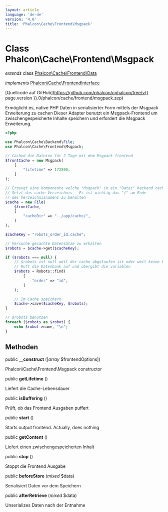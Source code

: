 ```yaml
---
layout: article
language: 'de-de'
version: '4.0'
title: 'Phalcon\Cache\Frontend\Msgpack'
---
```

# Class **Phalcon\Cache\Frontend\Msgpack**

*extends* class [Phalcon\Cache\Frontend\Data](Phalcon_Cache_Frontend_Data)

*implements* [Phalcon\Cache\FrontendInterface](Phalcon_Cache_FrontendInterface)

[Quellcode auf GitHub](https://github.com/phalcon/cphalcon/tree/v{{ page.version }}.0/phalcon/cache/frontend/msgpack.zep)

Ermöglicht es, native PHP Daten in serialisierter Form mittels der Msgpack Erweiterung zu cachen Dieser Adapter benutzt ein Msgpack-Frontend um zwischengespeicherte Inhalte speichern und erfordert die Msgpack Erweiterung.

```php
<?php

use Phalcon\Cache\Backend\File;
use Phalcon\Cache\Frontend\Msgpack;

// Cached die Dateien für 2 Tage mit dem Msgpack frontend
$frontCache = new Msgpack(
    [
        "lifetime" => 172800,
    ]
);

// Erzeugt eine Komponente welche "Msgpack" in ein "Datei" backend cached
// Setzt das cache Verzeichnis - Es ist wichtig das "/" am Ende
// des Verzeichnisnamens zu behalten
$cache = new File(
    $frontCache,
    [
        "cacheDir" => "../app/cache/",
    ]
);

$cacheKey = "robots_order_id.cache";

// Versuche gecachte Datensätze zu erhalten
$robots = $cache->get($cacheKey);

if ($robots === null) {
    // $robots ist null weil der cache abgelaufen ist oder weil keine Daten existieren
    // Ruft die Datenbank auf und übergibt die variablen
    $robots = Robots::find(
        [
            "order" => "id",
        ]
    );

    // Im Cache speichern
    $cache->save($cacheKey, $robots);
}

// $robots benutzen
foreach ($robots as $robot) {
    echo $robot->name, "\n";
}

```

## Methoden

public **__construct** ([*array* $frontendOptions])

Phalcon\Cache\Frontend\Msgpack constructor

public **getLifetime** ()

Liefert die Cache-Lebensdauer

public **isBuffering** ()

Prüft, ob das Frontend Ausgaben puffert

public **start** ()

Starts output frontend. Actually, does nothing

public **getContent** ()

Liefert einen zwischengespeicherten Inhalt

public **stop** ()

Stoppt die Frontend Ausgabe

public **beforeStore** (*mixed* $data)

Serialisiert Daten vor dem Speichern

public **afterRetrieve** (*mixed* $data)

Unserializes Daten nach der Entnahme
